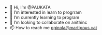 - 👋 Hi, I’m @PAUKATA
- 👀 I’m interested in learn to progrram
- 🌱 I’m currently learning to program
- 💞️ I’m looking to collaborate on anithinc
- 📫 How to reach me pginola@martipous.cat

<!---
PAUKATA/PAUKATA is a ✨ special ✨ repository because its `README.md` (this file) appears on your GitHub profile.
You can click the Preview link to take a look at your changes.
--->
